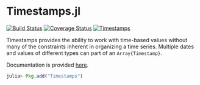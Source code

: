 Timestamps.jl
============

[![Build Status](https://travis-ci.org/JuliaQuant/Timestamps.jl.svg?branch=master)](https://travis-ci.org/JuliaQuant/Timestamps.jl)
[![Coverage Status](https://coveralls.io/repos/JuliaQuant/Timestamps.jl/badge.svg?branch=master)](https://coveralls.io/r/JuliaQuant/Timestamps.jl?branch=master)
[![Timestamps](http://pkg.julialang.org/badges/Timestamps_0.3.svg)](http://pkg.julialang.org/?pkg=Timestamps&ver=0.4)

Timestamps provides the ability to work with time-based values without many of the constraints inherent in organizing
a time series. Multiple dates and values of different types can part of an `Array{Timestamp}`.

Documentation is provided [here](http://timestampsjl.readthedocs.org/en/latest/). 

````julia
julia> Pkg.add("Timestamps")
````
